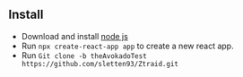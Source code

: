 ## Install
- Download and install [node js](https://nodejs.org/en/download/)
- Run `npx create-react-app app` to create a new react app.
- Run `Git clone -b theAvokadoTest https://github.com/sletten93/Ztraid.git`
